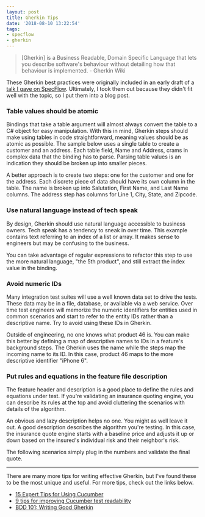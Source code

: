```yaml
---
layout: post
title: Gherkin Tips
date: '2018-08-10 13:22:54'
tags:
- specflow
- gherkin
---
```


> \[Gherkin] is a Business Readable, Domain Specific Language that lets you describe software's behaviour without detailing how that behaviour is implemented.
> \- Gherkin Wiki

These Gherkin best practices were originally included in an early draft of a [talk I gave on SpecFlow](https://joebuschmann.github.io/scaling-specflow/). Ultimately, I took them out because they didn't fit well with the topic, so I put them into a blog post.

### Table values should be atomic

Bindings that take a table argument will almost always convert the table to a C# object for easy manipulation. With this in mind, Gherkin steps should make using tables in code straightforward, meaning values should be as atomic as possible. The sample below uses a single table to create a customer and an address. Each table field, Name and Address, crams in complex data that the binding has to parse. Parsing table values is an indication they should be broken up into smaller pieces.

<script src="https://gist.github.com/joebuschmann/670e31296271edb636345b33d2446c06.js"></script>

A better approach is to create two steps: one for the customer and one for the address. Each discrete piece of data should have its own column in the table. The name is broken up into Salutation, First Name, and Last Name columns. The address step has columns for Line 1, City, State, and Zipcode.

<script src="https://gist.github.com/joebuschmann/30bd0d5c3f6fd8eb74f3b4b02a2d2c5b.js"></script>

### Use natural language instead of tech speak

By design, Gherkin should use natural language accessible to business owners. Tech speak has a tendency to sneak in over time. This example contains text referring to an index of a list or array. It makes sense to engineers but may be confusing to the business.

<script src="https://gist.github.com/joebuschmann/c443c2ca10762dfa380487258294b7bf.js"></script>

You can take advantage of regular expressions to refactor this step to use the more natural language, "the 5th product", and still extract the index value in the binding.

<script src="https://gist.github.com/joebuschmann/d9c473b92a55df15520834edd42a5f19.js"></script>

### Avoid numeric IDs

Many integration test suites will use a well known data set to drive the tests. These data may be in a file, database, or available via a web service. Over time test engineers will memorize the numeric identifiers for entities used in common scenarios and start to refer to the entity IDs rather than a descriptive name. Try to avoid using these IDs in Gherkin.

<script src="https://gist.github.com/joebuschmann/0be725e59550c3f46327f9e8539112a2.js"></script>

Outside of engineering, no one knows what product 46 is. You can make this better by defining a map of descriptive names to IDs in a feature's background steps. The Gherkin uses the name while the steps map the incoming name to its ID. In this case, product 46 maps to the more descriptive identifier "iPhone 6".

<script src="https://gist.github.com/joebuschmann/6f325376516441241b5d0f92bfd92e58.js"></script>

### Put rules and equations in the feature file description

The feature header and description is a good place to define the rules and equations under test. If you're validating an insurance quoting engine, you can describe its rules at the top and avoid cluttering the scenarios with details of the algorithm.

<script src="https://gist.github.com/joebuschmann/c547369d48e03edabc85d219aa1e42e2.js"></script>

An obvious and lazy description helps no one. You might as well leave it out. A good description describes the algorithm you're testing. In this case, the insurance quote engine starts with a baseline price and adjusts it up or down based on the insured's individual risk and their neighbor's risk.

<script src="https://gist.github.com/joebuschmann/ed7a99fc92647b67a976f418b8a5a016.js"></script>

The following scenarios simply plug in the numbers and validate the final quote.

<script src="https://gist.github.com/joebuschmann/8e41d7da062d678dcf594337bbe0e222.js"></script>

<hr />

There are many more tips for writing effective Gherkin, but I've found these to be the most unique and useful. For more tips, check out the links below.

* [15 Expert Tips for Using Cucumber](https://www.engineyard.com/blog/15-expert-tips-for-using-cucumber)
* [9 tips for improving Cucumber test readability](https://www.foreach.be/blog/9-tips-improving-cucumber-test-readability)
* [BDD 101: Writing Good Gherkin](https://automationpanda.com/2017/01/30/bdd-101-writing-good-gherkin/)